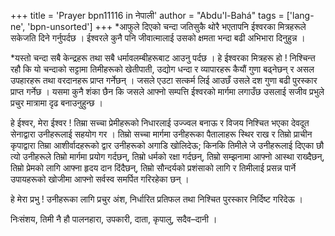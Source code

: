 +++
title = 'Prayer bpn11116 in नेपाली'
author = "Abdu'l-Bahá"
tags = ['lang-ne', 'bpn-unsorted']
+++
*आफुले दिएको चन्दा जतिसुकै थोरै भएतापनि ईश्वरका मित्रहरूले सकेजति दिने गर्नुपर्दछ । ईश्वरले कुनै पनि जीवात्मालाई उसको क्षमता भन्दा बढी अभिभारा दिनुहुन्न । 

*यस्तो चन्दा सबै केन्द्रहरू तथा सबै धर्मावलम्बीहरूबाट आउनु पर्दछ । हे ईश्वरका मित्रहरू हो ! निश्चिन्त रहौ कि यो चन्दाको सट्टामा तिमीहरूको  खेतीपाती, उद्योग धन्दा र व्यापारहरू कैयौं गुणा बढ्नेछन् र असल उपहारहरू तथा वरदानहरू प्राप्त गर्नेछन् । जसले एउटा सत्कर्म लिई आउछँ उसले दश गुणा बढी पुरस्कार प्राप्त गर्नेछ । यसमा कुनै शंका छैन कि जसले आफ्नो सम्पत्ति ईश्वरको मार्गमा लगाउँछ उसलाई सजीव प्रभुले प्रचुर मात्रामा दृढ बनाउनुहुन्छ । 

 
हे ईश्वर, मेरा ईश्वर ! तिम्रा सच्चा प्रेमीहरूको निधारलाई उज्ज्वल बनाऊ र विजय निश्चित भएका देवदूत सेनाद्वारा उनीहरूलाई सहयोग गर । तिम्रो सच्चा मार्गमा उनीहरूका पैतालाहरू स्थिर राख र तिम्रो प्राचीन कृपाद्वारा तिम्रा आशीर्वादहरूको द्वार उनीहरूको अगाडि खोलिदेऊ; किनकि तिमीले जे उनीहरूलाई दिएका छौ त्यो उनीहरूले तिम्रो मार्गमा प्रयोग गर्दछन्, तिम्रो धर्मको रक्षा गर्दछन्, तिम्रो सम्झनामा आफ्नो आस्था राख्दैछन्, तिम्रो प्रेमको लागि आफ्ना हृदय दान दिंदैछन्, तिम्रो सौन्दर्यको प्रशंसाको लागि र तिमीलाई प्रसन्न पार्ने उपायहरूको खोजीमा आफ्नो सर्वस्व समर्पित गरिरहेका छन् । 

हे मेरा प्रभु ! उनीहरूका लागि प्रचुर अंश, निर्धारित प्रतिफल तथा निश्चित पुरस्कार निर्दिष्ट गरिदेऊ । 

निःसंशय, तिमी नै हौ पालनहारा, उपकारी, दाता, कृपालु, सदैव–दानी ।
